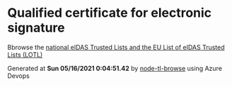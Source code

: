 # Qualified certificate for electronic signature 
 Bbrowse the [national eIDAS Trusted Lists and the EU List of eIDAS Trusted Lists (LOTL)](https://webgate.ec.europa.eu/tl-browser/#/) 
 
 
Generated at **Sun 05/16/2021  0:04:51.42** by [node-tl-browse](https://github.com/ymedlop/node-tl-browser) using Azure Devops 
